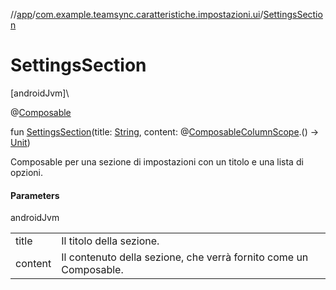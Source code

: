 //[app](../../index.md)/[com.example.teamsync.caratteristiche.impostazioni.ui](index.md)/[SettingsSection](-settings-section.md)

# SettingsSection

[androidJvm]\

@[Composable](https://developer.android.com/reference/kotlin/androidx/compose/runtime/Composable.html)

fun [SettingsSection](-settings-section.md)(title: [String](https://kotlinlang.org/api/latest/jvm/stdlib/kotlin/-string/index.html), content: @[Composable](https://developer.android.com/reference/kotlin/androidx/compose/runtime/Composable.html)[ColumnScope](https://developer.android.com/reference/kotlin/androidx/compose/foundation/layout/ColumnScope.html).() -&gt; [Unit](https://kotlinlang.org/api/latest/jvm/stdlib/kotlin/-unit/index.html))

Composable per una sezione di impostazioni con un titolo e una lista di opzioni.

#### Parameters

androidJvm

| | |
|---|---|
| title | Il titolo della sezione. |
| content | Il contenuto della sezione, che verrà fornito come un Composable. |
